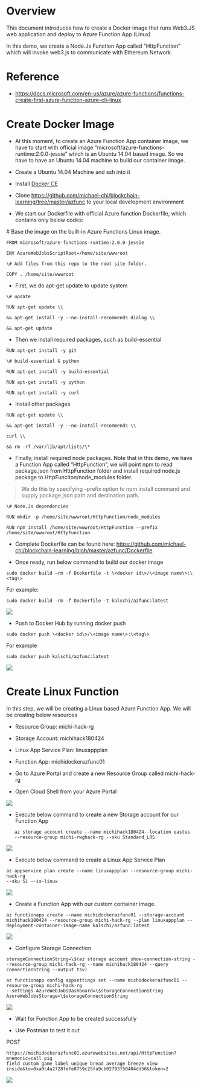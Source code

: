 Overview
========

This document introduces how to create a Docker image that runs Web3.JS web
application and deploy to Azure Function App (Linux)

In this demo, we create a Node.Js Function App called “HttpFunction” which will
invoke web3.js to communicate with Ethereum Network.

Reference
=========

-   <https://docs.microsoft.com/en-us/azure/azure-functions/functions-create-first-azure-function-azure-cli-linux>

Create Docker Image
===================

-   At this moment, to create an Azure Function App container image, we have to
    start with official image “microsoft/azure-functions-runtime:2.0.0-jessie”
    which is an Ubuntu 14.04 based image. So we have to have an Ubuntu 14.04
    machine to build our container image.

-   Create a Ubuntu 14.04 Machine and ssh into it

-   Install [Docker
    CE](https://www.digitalocean.com/community/tutorials/how-to-install-and-use-docker-on-ubuntu-16-04)

-   Clone
    <https://github.com/michael-chi/blockchain-learning/tree/master/azfunc> to
    your local development environment

-   We start our Dockerfile with official Azure function Dockerfile, which
    contains only below codes:

\# Base the image on the built-in Azure Functions Linux image.
```
FROM microsoft/azure-functions-runtime:2.0.0-jessie

ENV AzureWebJobsScriptRoot=/home/site/wwwroot

\# Add files from this repo to the root site folder.

COPY . /home/site/wwwroot
```
-   First, we do apt-get update to update system
```
\# update

RUN apt-get update \\

&& apt-get install -y --no-install-recommends dialog \\

&& apt-get update
```
-   Then we install required packages, such as build-essential
```
RUN apt-get install -y git

\# build-essential & python

RUN apt-get install -y build-essential

RUN apt-get install -y python

RUN apt-get install -y curl
```
-   Install other packages
```
RUN apt-get update \\

&& apt-get install -y --no-install-recommends \\

curl \\

&& rm -rf /var/lib/apt/lists/\*
```
-   Finally, install required node packages. Note that in this demo, we have a
    Function App called “HttpFunction”, we will point npm to read package.json
    from HttpFunction folder and install required node.js package to
    HttpFunciton/node_modules folder.

>   We do this by specifying –prefix option to npm install command and supply
>   package.json path and destination path.
```
\# Node.Js dependencies

RUN mkdir -p /home/site/wwwroot/HttpFunction/node_modules

RUN npm install /home/site/wwwroot/HttpFunction --prefix
/home/site/wwwroot/HttpFunction
```
-   Complete Dockerfile can be found here:
    <https://github.com/michael-chi/blockchain-learning/blob/master/azfunc/Dockerfile>

-   Once ready, run below command to build our docker image
```
sudo docker build –rm -f Dcokerfile -t \<docker id\>/\<image name\>:\<tag\>
```
For example:
```
sudo docker build -rm -f Dockerfile -t kalschi/azfunc:latest
```
![](media/1363b2324b4c47ee062faab42c1dc576.png)

-   Push to Docker Hub by running docker push
```
sudo docker push \<docker id\>/\<image name\>:\<tag\>
```
For example
```
sudo docker push kalschi/azfunc:latest
```
![](media/f85674db9263ae2c4e9360ecf4dbcf38.png)

Create Linux Function
=====================

In this step, we will be creating a Linux based Azure Function App. We will be
creating below resources

-   Resource Group: michi-hack-rg

-   Storage Account: michihack180424

-   Linux App Service Plan: linuxappplan

-   Function App: michidockerazfunc01

-   Go to Azure Portal and create a new Resource Group called michi-hack-rg

-   Open Cloud Shell from your Azure Portal

![](media/0f9edfa5c98eae5298d599a8c109377a.png)

-   Execute below command to create a new Storage account for our Function App
```
   az storage account create --name michihack180424--location eastus
   --resource-group michi-rwghack-rg --sku Standard_LRS
```
![](media/803505a3bf302640e78c34d26836d470.png)

-   Execute below command to create a Linux App Service Plan
```
az appservice plan create --name linuxappplan --resource-group michi-hack-rg
--sku S1 --is-linux
```
![](media/8d37c5fccb7d60655476fc609d43443b.png)

-   Create a Function App with our custom container image.
```
az functionapp create --name michidockerazfunc01 --storage-account
michihack180424 --resource-group michi-hack-rg --plan linuxappplan --deployment-container-image-name kalschi/azfunc:latest
```
![](media/84c4f1b32b0e3c513eb15853e2d67874.png)

-   Configure Storage Connection
```
storageConnectionString=\$(az storage account show-connection-string --resource-group michi-hack-rg --name michihack180424 --query connectionString --output tsv)

az functionapp config appsettings set --name michidockerazfunc01 --resource-group michi-hack-rg 
--settings AzureWebJobsDashboard=\$storageConnectionString 
AzureWebJobsStorage=\$storageConnectionString
```
![](media/e6009dc1d267f866581ed9d8ac3d799d.png)

-   Wait for Function App to be created successfully

-   Use Postman to test it out

POST
```
https://michidockerazfunc01.azurewebsites.net/api/HttpFunction?mnemonic=call pig
field custom game label unique bread average breeze view
inside&to=0xa0c4a2728fefe8759c25fa9cb02793f50404dd56&token=2
```
![](media/bf34635da8ef47876381450c0b1b3e7d.png)
